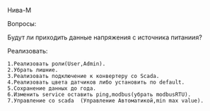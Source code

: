 Нива-М


Вопросы:

Будут ли приходить данные напряжения с источника питаниия?


Реализовать:

    1.Реализовать роли(User,Admin). 
    2.Убрать лишние.
    3.Реализовать подключение к конвертеру со Scada.
    4.Реализовать цвета датчиков либо установить по default. 
    5.Сохранение данных до года.
    6.Изменить service оставить ping,modbus(убрать modbusRTU).
    7.Управление со scada  (Управление Автоматикой,min max value).
